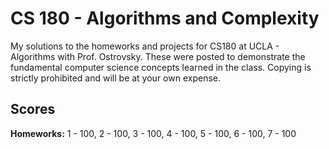 # CS 180 - Algorithms and Complexity
My solutions to the homeworks and projects for CS180 at UCLA - Algorithms with
Prof. Ostrovsky. These were posted to demonstrate the fundamental computer science concepts
learned in the class. Copying is strictly prohibited and will be at your own expense.

## Scores
**Homeworks:**
1 - 100, 2 - 100, 3 - 100, 4 - 100, 5 - 100, 6 - 100, 7 - 100
